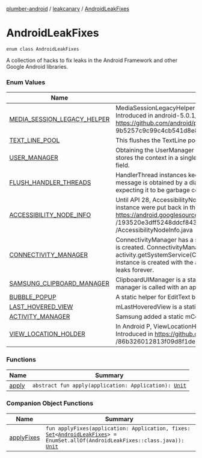 [plumber-android](../../index.md) / [leakcanary](../index.md) / [AndroidLeakFixes](./index.md)

# AndroidLeakFixes

`enum class AndroidLeakFixes`

A collection of hacks to fix leaks in the Android Framework and other Google Android libraries.

### Enum Values

| Name | Summary |
|---|---|
| [MEDIA_SESSION_LEGACY_HELPER](-m-e-d-i-a_-s-e-s-s-i-o-n_-l-e-g-a-c-y_-h-e-l-p-e-r/index.md) | MediaSessionLegacyHelper is a static singleton and did not use the application context. Introduced in android-5.0.1_r1, fixed in Android 5.1.0_r1. https://github.com/android/platform_frameworks_base/commit/ 9b5257c9c99c4cb541d8e8e78fb04f008b1a9091 |
| [TEXT_LINE_POOL](-t-e-x-t_-l-i-n-e_-p-o-o-l/index.md) | This flushes the TextLine pool when an activity is destroyed, to prevent memory leaks. |
| [USER_MANAGER](-u-s-e-r_-m-a-n-a-g-e-r/index.md) | Obtaining the UserManager service ends up calling the hidden UserManager.get() method which stores the context in a singleton UserManager instance and then stores that instance in a static field. |
| [FLUSH_HANDLER_THREADS](-f-l-u-s-h_-h-a-n-d-l-e-r_-t-h-r-e-a-d-s/index.md) | HandlerThread instances keep local reference to their last handled message after recycling it. That message is obtained by a dialog which sets on an OnClickListener on it and then never recycles it, expecting it to be garbage collected but it ends up being held by the HandlerThread. |
| [ACCESSIBILITY_NODE_INFO](-a-c-c-e-s-s-i-b-i-l-i-t-y_-n-o-d-e_-i-n-f-o/index.md) | Until API 28, AccessibilityNodeInfo has a mOriginalText field that was not properly cleared when instance were put back in the pool. Leak introduced here: https://android.googlesource.com/platform/frameworks/base/+ /193520e3dff5248ddcf8435203bf99d2ba667219%5E%21/core/java/android/view/accessibility /AccessibilityNodeInfo.java |
| [CONNECTIVITY_MANAGER](-c-o-n-n-e-c-t-i-v-i-t-y_-m-a-n-a-g-e-r/index.md) | ConnectivityManager has a sInstance field that is set when the first ConnectivityManager instance is created. ConnectivityManager has a mContext field. When calling activity.getSystemService(Context.CONNECTIVITY_SERVICE) , the first ConnectivityManager instance is created with the activity context and stored in sInstance. That activity context then leaks forever. |
| [SAMSUNG_CLIPBOARD_MANAGER](-s-a-m-s-u-n-g_-c-l-i-p-b-o-a-r-d_-m-a-n-a-g-e-r/index.md) | ClipboardUIManager is a static singleton that leaks an activity context. This fix makes sure the manager is called with an application context. |
| [BUBBLE_POPUP](-b-u-b-b-l-e_-p-o-p-u-p/index.md) | A static helper for EditText bubble popups leaks a reference to the latest focused view. |
| [LAST_HOVERED_VIEW](-l-a-s-t_-h-o-v-e-r-e-d_-v-i-e-w/index.md) | mLastHoveredView is a static field in TextView that leaks the last hovered view. |
| [ACTIVITY_MANAGER](-a-c-t-i-v-i-t-y_-m-a-n-a-g-e-r/index.md) | Samsung added a static mContext field to ActivityManager, holding a reference to the activity. |
| [VIEW_LOCATION_HOLDER](-v-i-e-w_-l-o-c-a-t-i-o-n_-h-o-l-d-e-r/index.md) | In Android P, ViewLocationHolder has an mRoot field that is not cleared in its clear() method. Introduced in https://github.com/aosp-mirror/platform_frameworks_base/commit /86b326012813f09d8f1de7d6d26c986a909d |

### Functions

| Name | Summary |
|---|---|
| [apply](apply.md) | `abstract fun apply(application: Application): `[`Unit`](https://kotlinlang.org/api/latest/jvm/stdlib/kotlin/-unit/index.html) |

### Companion Object Functions

| Name | Summary |
|---|---|
| [applyFixes](apply-fixes.md) | `fun applyFixes(application: Application, fixes: `[`Set`](https://kotlinlang.org/api/latest/jvm/stdlib/kotlin.collections/-set/index.html)`<`[`AndroidLeakFixes`](./index.md)`> = EnumSet.allOf(AndroidLeakFixes::class.java)): `[`Unit`](https://kotlinlang.org/api/latest/jvm/stdlib/kotlin/-unit/index.html) |
